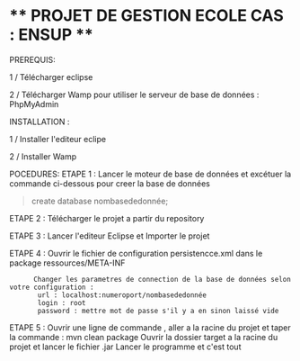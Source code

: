# ** PROJET DE GESTION ECOLE CAS : ENSUP **

PREREQUIS: 

1 / Télécharger eclipse

2 / Télécharger  Wamp pour utiliser le serveur de base de données : PhpMyAdmin

INSTALLATION :

1 / Installer l'editeur eclipe

2 / Installer Wamp


POCEDURES:
ETAPE 1 : Lancer le moteur de base de données et excétuer la commande ci-dessous pour creer la base de données

  > create database nombasededonnée;
  
ETAPE 2 : Télécharger le projet a partir du repository

ETAPE 3 : Lancer l'editeur Eclipse et Importer le projet 

ETAPE 4 : Ouvrir le fichier de configuration  persistencce.xml dans le package ressources/META-INF
          
          Changer les parametres de connection de la base de données selon votre configuration :
           url : localhost:numeroport/nombasededonnée 
           login : root
           password : mettre mot de passe s'il y a en sinon laissé vide  
           
ETAPE 5 : Ouvrir une ligne de commande , aller a la racine du projet et taper la commande :
          mvn clean package
          Ouvrir la dossier target a la racine du projet et lancer le fichier .jar
Lancer le programme et c'est tout 

